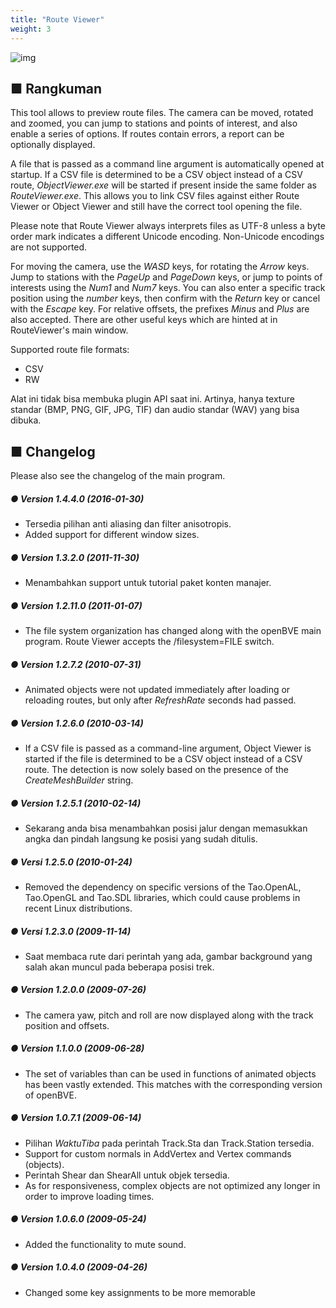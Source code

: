 ```yaml
---
title: "Route Viewer"
weight: 3
---
```

![img](/images/tool_routeviewer_screenshot_1.png)

## ■ Rangkuman

This tool allows to preview route files. The camera can be moved, rotated and zoomed, you can jump to stations and points of interest, and also enable a series of options. If routes contain errors, a report can be optionally displayed.

A file that is passed as a command line argument is automatically opened at startup. If a CSV file is determined to be a CSV object instead of a CSV route, *ObjectViewer.exe* will be started if present inside the same folder as *RouteViewer.exe*. This allows you to link CSV files against either Route Viewer or Object Viewer and still have the correct tool opening the file.

Please note that Route Viewer always interprets files as UTF-8 unless a byte order mark indicates a different Unicode encoding. Non-Unicode encodings are not supported.

For moving the camera, use the *WASD* keys, for rotating the *Arrow* keys. Jump to stations with the *PageUp* and *PageDown* keys, or jump to points of interests using the *Num1* and *Num7* keys. You can also enter a specific track position using the *number* keys, then confirm with the *Return* key or cancel with the *Escape* key. For relative offsets, the prefixes *Minus* and *Plus* are also accepted. There are other useful keys which are hinted at in RouteViewer's main window.

Supported route file formats:

- CSV
- RW

Alat ini tidak bisa membuka plugin API saat ini. Artinya, hanya texture standar (BMP, PNG, GIF, JPG, TIF) dan audio standar (WAV) yang bisa dibuka.

## ■ Changelog

Please also see the changelog of the main program.

##### ● Version 1.4.4.0 (2016-01-30)

- Tersedia pilihan anti aliasing dan filter anisotropis.
- Added support for different window sizes. 

##### ● Version 1.3.2.0 (2011-11-30)

- Menambahkan support untuk tutorial paket konten manajer.

##### ● Version 1.2.11.0 (2011-01-07)

- The file system organization has changed along with the openBVE main program. Route Viewer accepts the /filesystem=FILE switch.

##### ● Version 1.2.7.2 (2010-07-31)

- Animated objects were not updated immediately after loading or reloading routes, but only after *RefreshRate* seconds had passed.

##### ● Version 1.2.6.0 (2010-03-14)

- If a CSV file is passed as a command-line argument, Object Viewer is started if the file is determined to be a CSV object instead of a CSV route. The detection is now solely based on the presence of the *CreateMeshBuilder* string.

##### ● Version 1.2.5.1 (2010-02-14)

- Sekarang anda bisa menambahkan posisi jalur dengan memasukkan angka dan pindah langsung ke posisi yang sudah ditulis.

##### ● Versi 1.2.5.0 (2010-01-24)

- Removed the dependency on specific versions of the Tao.OpenAL, Tao.OpenGL and Tao.SDL libraries, which could cause problems in recent Linux distributions.

##### ● Versi 1.2.3.0 (2009-11-14)

- Saat membaca rute dari perintah yang ada, gambar background yang salah akan muncul pada beberapa posisi trek.

##### ● Version 1.2.0.0 (2009-07-26)

- The camera yaw, pitch and roll are now displayed along with the track position and offsets.

##### ● Version 1.1.0.0 (2009-06-28)

- The set of variables than can be used in functions of animated objects has been vastly extended. This matches with the corresponding version of openBVE.

##### ● Version 1.0.7.1 (2009-06-14)

- Pilihan *WaktuTiba* pada perintah Track.Sta dan Track.Station tersedia.
- Support for custom normals in AddVertex and Vertex commands (objects).
- Perintah Shear dan ShearAll untuk objek tersedia.
- As for responsiveness, complex objects are not optimized any longer in order to improve loading times.

##### ● Version 1.0.6.0 (2009-05-24)

- Added the functionality to mute sound.  

##### ● Version 1.0.4.0 (2009-04-26)

- Changed some key assignments to be more memorable  
